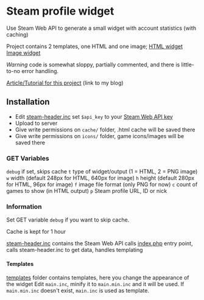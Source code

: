 # Steam profile widget
Use Steam Web API to generate a small widget with account statistics (with caching)

Project contains 2 templates, one HTML and one image; [HTML widget](https://dev.asbra.net/steam/?p=76561198002358405) [Image widget](https://dev.asbra.net/steam/?p=76561198002358405&t=2)

*Warning* code is somewhat sloppy, partially commented, and there is little-to-no error handling.

[Article/Tutorial for this project](https://asbra.net/php-steam-profile-widget/) (link to my blog)

## Installation
* Edit [steam-header.inc](steam-header.inc) set `$api_key` to your [Steam Web API key](https://steamcommunity.com/dev/apikey)
* Upload to server
* Give write permissions on `cache/` folder, .html cache will be saved there
* Give write permissions on `icons/` folder, game icons/images will be saved there

### GET Variables
`debug` if set, skips cache
`t` type of widget/output (1 = HTML, 2 = PNG image)
`w` width (default 248px for HTML, 640px for image)
`h` height (default 280px for HTML, 96px for image)
`f` image file format (only PNG for now)
`c` count of games to show (in HTML output)
`p` Steam profile URL, ID or nick

### Information
Set GET variable `debug` if you want to skip cache.

Cache is kept for 1 hour

[steam-header.inc](steam-header.inc) contains the Steam Web API calls
[index.php](index.php) entry point, calls steam-header.inc to get data, handles templating

#### Templates
[templates](templates/) folder contains templates, here you change the appearance of the widget
Edit `main.inc`, minify it to `main.min.inc` and it will be used. If `main.min.inc` doesn't exist, `main.inc` is used as template.
